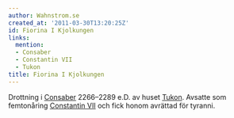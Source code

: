 ```yaml
---
author: Wahnstrom.se
created_at: '2011-03-30T13:20:25Z'
id: Fiorina I Kjolkungen
links:
  mention:
  - Consaber
  - Constantin VII
  - Tukon
title: Fiorina I Kjolkungen
---
```


Drottning i [Consaber] 2266–2289 e.D. av huset [Tukon]. Avsatte som femtonåring [Constantin VII] och
fick honom avrättad för tyranni.

  [Consaber]: Consaber
  [Tukon]: Tukon
  [Constantin VII]: Constantin_VII